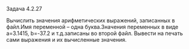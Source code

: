Задача 4.2.27

Вычислить значения арифметических выражений, записанных в
файл.Имя переменной – одна буква.Значения переменных в виде
a=3.1415, b=-37.2 и т.д.записаны во второй файл. Вывести на
печать сами выражения и их вычисленные значения.
